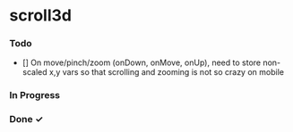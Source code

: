# scroll3d

### Todo

- [] On move/pinch/zoom (onDown, onMove, onUp), need to store non-scaled x,y vars so that scrolling and zooming is not so crazy on mobile

### In Progress

### Done ✓
